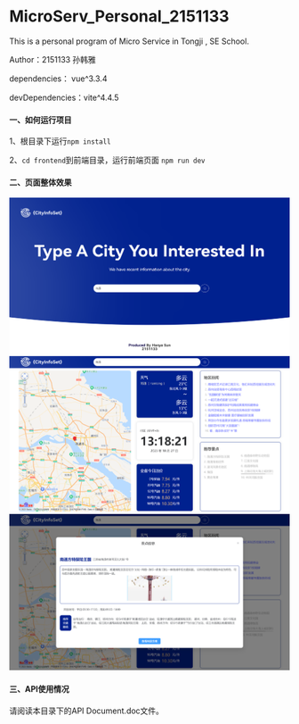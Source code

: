 # MicroServ_Personal_2151133
This is a personal program of Micro Service in Tongji , SE School.

Author：2151133 孙韩雅

dependencies： vue^3.3.4

devDependencies：vite^4.4.5

#### 一、如何运行项目

1、根目录下运行`npm install`

2、`cd frontend`到前端目录，运行前端页面 `npm run dev`

#### 二、页面整体效果

<img src="/frontend/src/assets/Search.png" style="zoom:80%;" />

<img src="/frontend/src/assets/Info.png" alt="image-20231027131832867" style="zoom:80%;" />

<img src="/frontend/src/assets/Scene.png" alt="image-20231027131939623" style="zoom:80%;" />

#### 三、API使用情况

请阅读本目录下的API Document.doc文件。

